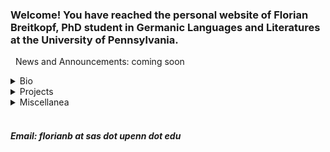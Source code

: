 ### Welcome! You have reached the personal website of Florian Breitkopf, PhD student in Germanic Languages and Literatures at the University of Pennsylvania. 
&nbsp;
News and Announcements: coming soon
&nbsp;


<details>
<summary>Bio</summary>

coming soon

</details>

<details>
<summary>Projects</summary>

coming soon

</details>

<details>
<summary>Miscellanea</summary>

coming soon

</details>
&nbsp;
&nbsp;

##### Email: florianb at sas dot upenn dot edu

